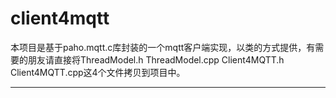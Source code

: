 # client4mqtt
本项目是基于paho.mqtt.c库封装的一个mqtt客户端实现，以类的方式提供，有需要的朋友请直接将ThreadModel.h ThreadModel.cpp Client4MQTT.h Client4MQTT.cpp这4个文件拷贝到项目中。

***


